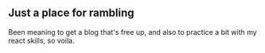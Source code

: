Just a place for rambling
-------------------------

Been meaning to get a blog that's free up, and also to practice a bit with my react skills, so voila.
